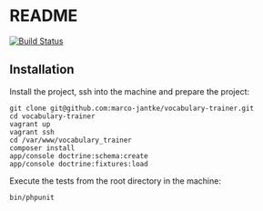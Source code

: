 # README

[![Build Status](https://secure.travis-ci.org/marco-jantke/vocabulary-trainer.png)](http://travis-ci.org/marco-jantke/vocabulary-trainer)

## Installation

Install the project, ssh into the machine and prepare the project:

    git clone git@github.com:marco-jantke/vocabulary-trainer.git
    cd vocabulary-trainer
    vagrant up
    vagrant ssh
    cd /var/www/vocabulary_trainer
    composer install
    app/console doctrine:schema:create
    app/console doctrine:fixtures:load
    
    
Execute the tests from the root directory in the machine:
  
    bin/phpunit
